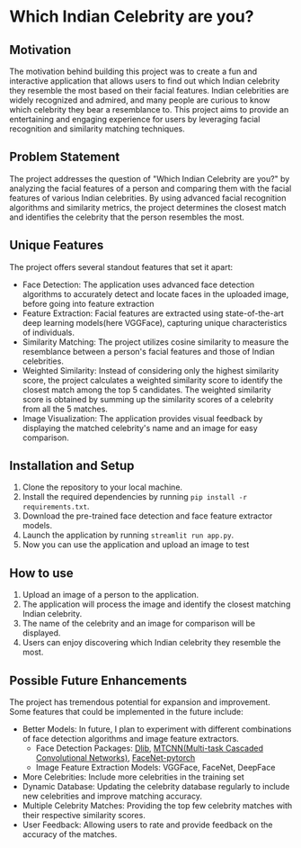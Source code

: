 # Which Indian Celebrity are you?

## Motivation
The motivation behind building this project was to create a fun and interactive application that allows users to find out which Indian celebrity they resemble the most based on their facial features. Indian celebrities are widely recognized and admired, and many people are curious to know which celebrity they bear a resemblance to. This project aims to provide an entertaining and engaging experience for users by leveraging facial recognition and similarity matching techniques.

## Problem Statement
The project addresses the question of "Which Indian Celebrity are you?" by analyzing the facial features of a person and comparing them with the facial features of various Indian celebrities. By using advanced facial recognition algorithms and similarity metrics, the project determines the closest match and identifies the celebrity that the person resembles the most.

## Unique Features
The project offers several standout features that set it apart:
- Face Detection: The application uses advanced face detection algorithms to accurately detect and locate faces in the uploaded image, before going into feature extraction
- Feature Extraction: Facial features are extracted using state-of-the-art deep learning models(here VGGFace), capturing unique characteristics of individuals.
- Similarity Matching: The project utilizes cosine similarity to measure the resemblance between a person's facial features and those of Indian celebrities.
- Weighted Similarity: Instead of considering only the highest similarity score, the project calculates a weighted similarity score to identify the closest match among the top 5 candidates. The weighted similarity score is obtained by summing up the similarity scores of a celebrity from all the 5 matches. 
- Image Visualization: The application provides visual feedback by displaying the matched celebrity's name and an image for easy comparison.

## Installation and Setup
1. Clone the repository to your local machine.
2. Install the required dependencies by running `pip install -r requirements.txt`.
3. Download the pre-trained face detection and face feature extractor models.
4. Launch the application by running `streamlit run app.py`.
5. Now you can use the application and upload an image to test

## How to use
1. Upload an image of a person to the application.
2. The application will process the image and identify the closest matching Indian celebrity.
3. The name of the celebrity and an image for comparison will be displayed.
4. Users can enjoy discovering which Indian celebrity they resemble the most.

## Possible Future Enhancements
The project has tremendous potential for expansion and improvement. Some features that could be implemented in the future include:
- Better Models: In future, I plan to experiment with different combinations of face detection algorithms and image feature extractors.
    - Face Detection Packages: [Dlib](https://pypi.org/project/dlib/), [MTCNN(Multi-task Cascaded Convolutional Networks)](https://pypi.org/project/mtcnn/), [FaceNet-pytorch]( https://pypi.org/project/facenet-pytorch/)
    - Image Feature Extraction Models: VGGFace, FaceNet, DeepFace
- More Celebrities: Include more celebrities in the training set   
- Dynamic Database: Updating the celebrity database regularly to include new celebrities and improve matching accuracy.
- Multiple Celebrity Matches: Providing the top few celebrity matches with their respective similarity scores.
- User Feedback: Allowing users to rate and provide feedback on the accuracy of the matches.


